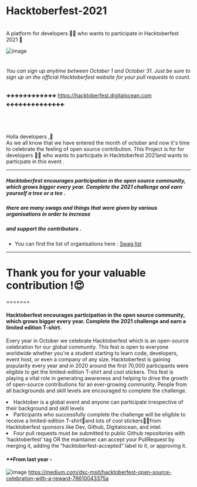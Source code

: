 # Hacktoberfest-2021
<br>
A platform for developers 👩‍💻  who wants to participate in Hacktoberfest 2021 👕
<br>


![image](https://user-images.githubusercontent.com/56837137/135565301-0cc6eac1-a113-4f29-80c7-fab85cbefeff.png)
<br>
<br>

###### You can sign up anytime between October 1 and October 31. Just be sure to sign up on the official Hacktoberfest website for your pull requests to count.
🡺🡺🡺🡺🡺🡺🡺🡺🡺🡺🡺🡺  https://hacktoberfest.digitalocean.com   🡸🡸🡸🡸🡸🡸🡸🡸🡸🡸🡸🡸🡸🡸

<br>
<br>

<br>
Holla developers ,👋 <br>
As we all know that we have entered the month of october and now it's time to celebrate the feeling of open source contribution.
This Project is for  for developers 👩‍💻  who wants to participate in Hacktoberfest 2021and wants to particpate in this event .

-- -- -- -- -- -- -- -- -- -- -- -- -- 

##### Hacktoberfest encourages participation in the open source community, which grows bigger every year. Complete the 2021 challenge and earn yourself a tree or a tee .

##### there are many swags and things that were given by various organisations in order to increase  
##### and support the contributors .

- You can find the list of organisations here : [Swag list](https://hacktoberfestswaglist.com/)


- - - - - -  -
# Thank you for your valuable contribution !😍
=======
#### Hacktoberfest encourages participation in the open source community, which grows bigger every year. Complete the 2021 challenge and earn a limited edition T-shirt.

Every year in October we celebrate Hacktoberfest which is an open-source celebration for our global community. This fest is open to everyone worldwide whether you're a student starting to learn code, developers, event host, or even a company of any size. Hacktoberfest is gaining popularity every year and in 2020 around the first 70,000 participants were eligible to get the limited-edition T-shirt and cool stickers. This fest is playing a vital role in generating awareness and helping to drive the growth of open-source contributions for an ever-growing community. People from all backgrounds and skill levels are encouraged to complete the challenge.

<li> Hacktober is a global event and anyone can participate irrespective of their background and skill levels
<li> Participants who successfully complete the challenge will be eligible to receive a limited-edition T-shirt👕and lots of cool stickers👨‍💻from Hacktoberfest sponsors like Dev, Github, Digitalocean, and intel.
<li> Four pull requests must be submitted to public Github repositories with ‘hacktoberfest’ tag OR the maintainer can accept your PullRequest by merging it, adding the “hacktoberfest-accepted” label to it, or approving it.

<br>
  
#### **From last year -

![image](https://user-images.githubusercontent.com/56837137/135638681-5149d8c3-6f58-4526-9472-eea387ed8aea.png)
https://medium.com/dsc-msit/hacktoberfest-open-source-celebration-with-a-reward-78610043375a
